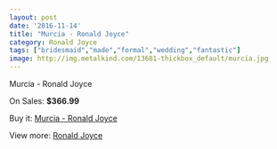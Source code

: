 ```yaml
---
layout: post
date: '2016-11-14'
title: "Murcia - Ronald Joyce"
category: Ronald Joyce
tags: ["bridesmaid","made","formal","wedding","fantastic"]
image: http://img.metalkind.com/13681-thickbox_default/murcia.jpg
---
```

Murcia - Ronald Joyce

On Sales: **$366.99**
<a href="https://www.metalkind.com/en/ronald-joyce/6047-murcia.html"><amp-img layout="responsive" width="600" height="600" src="//img.metalkind.com/13681-thickbox_default/murcia.jpg" alt="Murcia - Ronald Joyce 0" /></a>
<a href="https://www.metalkind.com/en/ronald-joyce/6047-murcia.html"><amp-img layout="responsive" width="600" height="600" src="//img.metalkind.com/13682-thickbox_default/murcia.jpg" alt="Murcia - Ronald Joyce 1" /></a>
<a href="https://www.metalkind.com/en/ronald-joyce/6047-murcia.html"><amp-img layout="responsive" width="600" height="600" src="//img.metalkind.com/13683-thickbox_default/murcia.jpg" alt="Murcia - Ronald Joyce 2" /></a>

Buy it: [Murcia - Ronald Joyce](https://www.metalkind.com/en/ronald-joyce/6047-murcia.html "Murcia - Ronald Joyce")

View more: [Ronald Joyce](https://www.metalkind.com/en/110-ronald-joyce "Ronald Joyce")